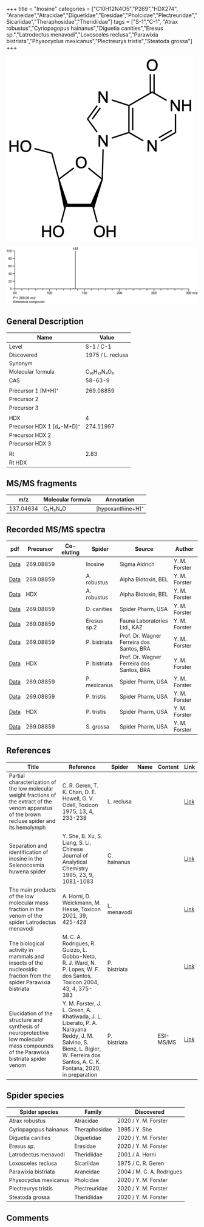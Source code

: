 +++
title = "Inosine"
categories = ["C10H12N4O5","P269","HDX274",
"Araneidae","Atracidae","Diguetidae","Eresidae","Pholcidae","Plectreuridae","Sicariidae","Theraphosidae","Theridiidae"]
tags = ["S-1","C-1",
"Atrax robustus","Cyriopagopus hainanus","Diguetia canities","Eresus sp.","Latrodectus menavodi","Loxosceles reclusa","Parawixia bistriata","Physocyclus mexicanus","Plectreurys tristis","Steatoda grossa"]
+++

![](/img/Inosine.png)

![](/img_MSMS/269_Inosine.png)

## General Description

| Name                      | Value             |
|---------------------------|-------------------|
| Level                     | S-1 / C-1                 |
| Discovered                | 1975 / L. reclusa |
| Synonym                   |                   |
| Molecular formula         | C₁₀H₁₂N₄O₅        |
| CAS                       | 58-63-9           |
|                           |                   |
| Precursor 1 [M+H]⁺        | 269.08859         |
| Precursor 2               |                   |
| Precursor 3               |                   |
|                           |                   |
| HDX                       | 4                 |
| Precursor HDX 1 [d₄-M+D]⁺ | 274.11997         |
| Precursor HDX 2           |                   |
| Precursor HDX 3           |                   |
|                           |                   |
| Rt                        | 2.83              |
| Rt HDX                    |                   |

## MS/MS fragments

| m/z       | Molecular formula | Annotation        |
|-----------|-------------------|-------------------|
| 137.04634 | C₅H₅N₄O           | [hypoxanthine+H]⁺ |

## Recorded MS/MS spectra

| pdf                               | Precursor | Co-eluting | Spider  | Source        | Author        |
|-----------------------------------|-----------|------------|---------|---------------|---------------|
| [Data](/pdf/269_Inosine_2-83.pdf) | 269.08859 |         | Inosine | Sigma Aldrich | Y. M. Forster |
| [Data](/pdf/A-robustus/269_Inosine_Ar.pdf) | 269.08859 |            | A. robustus | Alpha Biotoxin, BEL | Y. M. Forster |
| [Data](/pdf/A-robustus/269_Inosine_Ar_HDX.pdf) | HDX |            | A. robustus | Alpha Biotoxin, BEL | Y. M. Forster |
| [Data](/pdf/D-canities/269_Inosine_Dc.pdf) | 269.08859 |           | D. canities | Spider Pharm, USA | Y. M. Forster |
| [Data](/pdf/Eresus-sp2/269_Inosine_Er-sp2.pdf) | 269.08859 |           | Eresus sp.2 | Fauna Laboratories Ltd., KAZ | Y. M. Forster |
| [Data](/pdf/P-bistriata/269_Inosine_Pb.pdf) | 269.08859 |           | P. bistriata | Prof. Dr. Wagner Ferreira dos Santos, BRA | Y. M. Forster |
| [Data](/pdf/P-bistriata/269_Inosine_Pb_HDX.pdf) | HDX |           | P. bistriata | Prof. Dr. Wagner Ferreira dos Santos, BRA | Y. M. Forster |
| [Data](/pdf/P-mexicanus/269_Inosine_Pm.pdf) | 269.08859 |           | P. mexicanus | Spider Pharm, USA | Y. M. Forster |
| [Data](/pdf/P-tristis/269_Inosine_Pt.pdf) | 269.08859 |           | P. tristis | Spider Pharm, USA | Y. M. Forster |
| [Data](/pdf/P-tristis/269_Inosine_Pt_HDX.pdf) | HDX |           | P. tristis | Spider Pharm, USA | Y. M. Forster |
| [Data](/pdf/S-grossa/269_Inosine_Sg.pdf) | 269.08859 |           | S. grossa | Spider Pharm, USA | Y. M. Forster |

## References

| Title  | Reference | Spider | Name | Content | Link |
|--------|-----------|--------|------|---------|------|
| Partial characterization of the low molecular weight fractions of the extract of the venom apparatus of the brown recluse spider and its hemolymph  | C. R. Geren, T. K. Chan, D. E. Howell, G. V. Odell, Toxicon 1975, 13, 4, 233-238 | L. reclusa | | | [Link](https://doi.org/10.1016/0041-0101(75)90129-4) |
| Separation and identification of inosine in the Selenocosmia huwena spider  | Y. She, B. Xu, S. Liang, S. Li, Chinese Journal of Analytical Chemistry 1995, 23, 9, 1081-1083 | C. hainanus |  |  | [Link](http://online.analchem.cn:8080/fxhx/EN/volumn/volumn_41.htm) |
| The main products of the low molecular mass fraction in the venom of the spider Latrodectus menavodi                                                 | A. Horni, D. Weickmann, M. Hesse, Toxicon 2001, 39, 425-428                                                  | L. menavodi |      |         | [Link](https://www.sciencedirect.com/science/article/pii/S0041010100001471) |
| The biological activity in mammals and insects of the nucleosidic fraction from the spider Parawixia bistriata  | M. C. A. Rodrigues, R. Guizzo, L. Gobbo-Neto, R. J. Ward, N. P. Lopes, W. F. dos Santos, Toxicon 2004, 43, 4, 375-383| P. bistriata |  |  | [Link](https://doi.org/10.1016/j.toxicon.2004.01.009)  |
| Elucidation of the structure and synthesis of neuroprotective low molecular mass compounds of the Parawixia bistriata spider venom      | Y. M. Forster, J. L. Green, A. Khatiwada, J. L. Liberato, P. A. Narayana Reddy, J. M. Salvino, S. Bienz, L. Bigler, W. Ferreira dos Santos, A. C. K. Fontana, 2020, in preparation          | P. bistriata       |      | ESI-MS/MS        | [Link](unknown)     |

## Spider species

| Spider species        | Family        | Discovered                |
|-----------------------|---------------|---------------------------|
| Atrax robustus | Atracidae | 2020 / Y. M. Forster |
| Cyriopagopus hainanus | Theraphosidae | 1995 / Y. She             |
| Diguetia canities | Diguetidae | 2020 / Y. M. Forster |
| Eresus sp. | Eresidae | 2020 / Y. M. Forster |
| Latrodectus menavodi  | Theridiidae   | 2001 / A. Horni           |
| Loxosceles reclusa    | Sicariidae    | 1975 / C. R. Geren        |
| Parawixia bistriata   | Araneidae     | 2004 / M. C. A. Rodrigues |
| Physocyclus mexicanus | Pholcidae | 2020 / Y. M. Forster |
| Plectreurys tristis | Plectreuridae | 2020 / Y. M. Forster |
| Steatoda grossa | Theridiidae | 2020 / Y. M. Forster |

## Comments